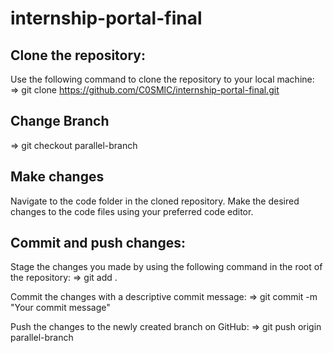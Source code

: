 ﻿# internship-portal-final


## Clone the repository:

Use the following command to clone the repository to your local machine:
=> git clone https://github.com/C0SMlC/internship-portal-final.git

## Change Branch
=> git checkout parallel-branch
  
## Make changes

Navigate to the code folder in the cloned repository.
Make the desired changes to the code files using your preferred code editor.
  
## Commit and push changes:

Stage the changes you made by using the following command in the root of the repository:
=> git add .
  
Commit the changes with a descriptive commit message:
=> git commit -m "Your commit message"
  
Push the changes to the newly created branch on GitHub:
=> git push origin parallel-branch
